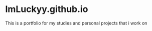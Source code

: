 # ImLuckyy.github.io
This is a portfolio for my studies and personal projects that i work on











